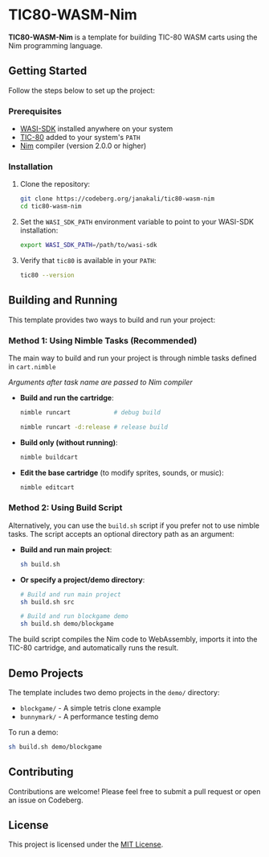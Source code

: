 # TIC80-WASM-Nim

**TIC80-WASM-Nim** is a template for building TIC-80 WASM carts using the Nim programming language.

## Getting Started

Follow the steps below to set up the project:

### Prerequisites

- [WASI-SDK](https://github.com/WebAssembly/wasi-sdk) installed anywhere on your system
- [TIC-80](https://tic80.com/) added to your system's `PATH`
- [Nim](https://nim-lang.org/) compiler (version 2.0.0 or higher)

### Installation

1. Clone the repository:
   ```bash
   git clone https://codeberg.org/janakali/tic80-wasm-nim
   cd tic80-wasm-nim
   ```

2. Set the `WASI_SDK_PATH` environment variable to point to your WASI-SDK installation:
   ```bash
   export WASI_SDK_PATH=/path/to/wasi-sdk
   ```

3. Verify that `tic80` is available in your `PATH`:
   ```bash
   tic80 --version
   ```

## Building and Running

This template provides two ways to build and run your project:

### Method 1: Using Nimble Tasks (Recommended)

The main way to build and run your project is through nimble tasks defined in `cart.nimble`

*Arguments after task name are passed to Nim compiler*

- **Build and run the cartridge**:
  ```bash
  nimble runcart            # debug build
  ```
  ```bash
  nimble runcart -d:release # release build
  ```

- **Build only (without running)**:
  ```bash
  nimble buildcart
  ```

- **Edit the base cartridge** (to modify sprites, sounds, or music):
  ```bash
  nimble editcart
  ```

### Method 2: Using Build Script

Alternatively, you can use the `build.sh` script if you prefer not to use nimble tasks. The script accepts an optional directory path as an argument:

- **Build and run main project**:
  ```bash
  sh build.sh
  ```

- **Or specify a project/demo directory**:
  ```bash
  # Build and run main project
  sh build.sh src

  # Build and run blockgame demo
  sh build.sh demo/blockgame
  ```

The build script compiles the Nim code to WebAssembly, imports it into the TIC-80 cartridge, and automatically runs the result.

## Demo Projects

The template includes two demo projects in the `demo/` directory:
- `blockgame/` - A simple tetris clone example
- `bunnymark/` - A performance testing demo

To run a demo:
```bash
sh build.sh demo/blockgame
```

## Contributing

Contributions are welcome! Please feel free to submit a pull request or open an issue on Codeberg.

## License

This project is licensed under the [MIT License](LICENSE).
